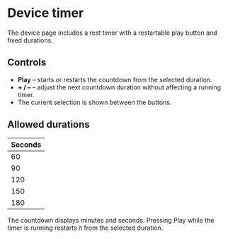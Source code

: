 # Device timer

The device page includes a rest timer with a restartable play button and fixed durations.

## Controls

- **Play** – starts or restarts the countdown from the selected duration.
- **+ / –** – adjust the next countdown duration without affecting a running timer.
- The current selection is shown between the buttons.

## Allowed durations

| Seconds |
|---------|
| 60 |
| 90 |
| 120 |
| 150 |
| 180 |

The countdown displays minutes and seconds. Pressing Play while the timer is running restarts it from the selected duration.

